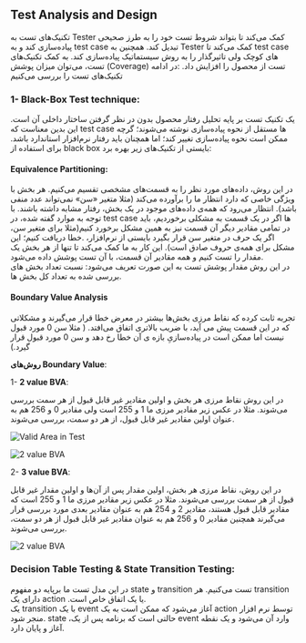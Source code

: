 ## Test Analysis and Design
<p>
تکنیک‌های تست به 
Tester
کمک می‌کند تا بتواند شروط تست خود را به طرز صحیحی پیاده‌سازی کند و به 
test case
تبدیل کند. 
همچنین به 
Tester
کمک می‌کند تا 
test case
های کوچک ولی تاثیرگذار را به روش سیستماتیک پیاده‌سازی کند. به کمک تکنیک‌های تست، می‌توان میزان پوشش 
(Coverage)
تست از محصول را افزایش داد.
:در ادامه تکنیک‌های تست را بررسی می‌کنیم

### 1- **Black-Box Test technique**:

یک تکنیک تست بر پایه تحلیل رفتار محصول بدون در نظر گرفتن ساختار داخلی آن است. این بدین معناست که 
test case
 ها مستقل از نحوه پیاده‌سازی نوشته می‌شوند؛
 گرچه ممکن است نحوه پیاده‌سازی تغییر کند؛ اما همچنان باید رفتار نرم‌افزار استاندارد باشد.
برای استفاده از 
black box
 بایستی از تکنیک‌های زیر بهره برد:

#### Equivalence Partitioning: <br>
<p>
در این روش، داده‌های مورد نظر را به قسمت‌های مشخصی تقسیم می‌کنیم. هر بخش با ویژگی خاصی که دارد انتظار ما را برآورده می‌کند (مثلا متغیر «سن» نمی‌تواند عدد منفی باشد). انتظار می‌رود که همه‌ی داده‌های موجود در یک بخش، رفتار مشابه داشته باشند. با توجه به موارد گفته شده، در 
test case
 ها اگر در یک قسمت به مشکلی برخوردیم، باید در تمامی مقادیر دیگر آن قسمت نیز به همین مشکل برخورد کنیم(مثلا برای متغیر سن، اگر یک حرف در متغیر سن قرار بگیرد بایستی از نرم‌افزار، .خطا دریافت کنیم؛ این مشکل برای همه‌ی حروف صادق است). این کار  به ما کمک می‌کند تا تنها از هر بخش یک مقدار را تست کنیم و همه مقادیر آن قسمت، با آن تست پوشش داده می‌شود. <br>
 در این روش مقدار پوشش تست به این صورت تعریف می‌شود: نسبت تعداد بخش های بررسی شده به تعداد کل بخش ها.
</p>

#### Boundary Value Analysis
<p>
تجربه ثابت کرده که نقاط مرزی بخش‌ها بیشتر در معرض خطا قرار می‌گیرند و مشکلاتی که در این قسمت پیش می آید، با ضریب بالاتری اتفاق می‌افتد. ( مثلا سن 0 مورد قبول نیست اما ممکن است در پیاده‌سازیِ بازه ی آن خطا رخ دهد و سن 0 مورد قبول قرار گیرد.)
</p>

**روش‌های Boundary Value**:

1- **2 value BVA**: <br>

در این روش نقاط مرزی هر بخش و اولین مقادیر غیر قابل قبول از هر سمت بررسی می‌شوند. مثلا در عکس زیر مقادیر مرزی ما 1 و 255 است ولی مقادیر 0 و  256 هم به عنوان اولین مقادیر غیر قابل قبول، از هر دو سمت، بررسی می‌شوند. 

![Valid Area in Test](https://www.stickyminds.com/sites/default/files/shared/2018-10-29%20JoshuaGiller%20Using%20Equivalence%20Partitioning%20and%20Boundary%20Value%20Analysis%20in%20Black%20Box%20Testing%20image%201.png)


![2 value BVA](https://www.stickyminds.com/sites/default/files/shared/2018-10-29%20JoshuaGiller%20Using%20Equivalence%20Partitioning%20and%20Boundary%20Value%20Analysis%20in%20Black%20Box%20Testing%20image%202.png)

2- **3 value BVA**:

در این روش، نقاط مرزی هر بخش، اولین مقدار  پس از آن‌ها و اولین مقدار  غیر قابل قبول از هر سمت بررسی می‌شوند. مثلا در عکس زیر مقادیر مرزی ما 1 و 255 است که مقادیر قابل قبول هستند، مقادیر 2 و 254 هم به عنوان مقادیر بعدی مورد بررسی قرار می‌گیرند همچنین مقادیر 0 و  256 هم به عنوان  مقادیر غیر قابل قبول از هر دو سمت، بررسی می‌شوند.

![2 value BVA](https://www.stickyminds.com/sites/default/files/shared/2018-10-29%20JoshuaGiller%20Using%20Equivalence%20Partitioning%20and%20Boundary%20Value%20Analysis%20in%20Black%20Box%20Testing%20image%203.png)


### Decision Table Testing &  State Transition Testing:

در این مدل تست ما برپایه دو مفهوم 
state
 و 
transition
 تست می‌کنیم. هر 
transition
 دارای یک 
 action
.یا یک اتفاق خاص است. <br>
یک 
transition
با یک 
event
آغاز می‌شود که ممکن است به یک 
action
توسط نرم افزار منجر شود.
state
،حالتی است که برنامه پس از یک 
event
وارد آن می‌شود و یک نقطه آغاز و پایان دارد.


</p>